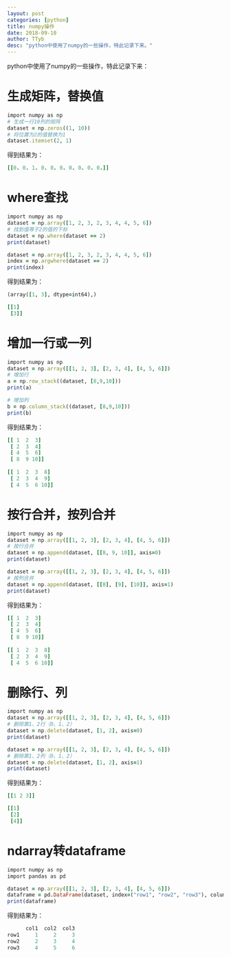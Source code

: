 ```yaml
---
layout: post
categories: [python]
title: numpy操作
date: 2018-09-10
author: TTyb
desc: "python中使用了numpy的一些操作，特此记录下来。"
---
```


python中使用了numpy的一些操作，特此记录下来：

# 生成矩阵，替换值

~~~ruby
import numpy as np
# 生成一行10列的矩阵
dataset = np.zeros((1, 10))
# 将位置为2的值替换为1
dataset.itemset(2, 1)
~~~


得到结果为：

~~~ruby
[[0. 0. 1. 0. 0. 0. 0. 0. 0. 0.]]
~~~

# where查找

~~~ruby
import numpy as np
dataset = np.array([1, 2, 3, 2, 3, 4, 4, 5, 6])
# 找到值等于2的值的下标
dataset = np.where(dataset == 2)
print(dataset)

dataset = np.array([1, 2, 3, 2, 3, 4, 4, 5, 6])
index = np.argwhere(dataset == 2)
print(index)
~~~


得到结果为：

~~~ruby
(array([1, 3], dtype=int64),)

[[1]
 [3]]
~~~

# 增加一行或一列

~~~ruby
import numpy as np
dataset = np.array([[1, 2, 3], [2, 3, 4], [4, 5, 6]])
# 增加行
a = np.row_stack((dataset, [8,9,10]))
print(a)

# 增加列
b = np.column_stack((dataset, [8,9,10]))
print(b)
~~~


得到结果为：

~~~ruby
[[ 1  2  3]
 [ 2  3  4]
 [ 4  5  6]
 [ 8  9 10]]
 
[[ 1  2  3  8]
 [ 2  3  4  9]
 [ 4  5  6 10]]
~~~

# 按行合并，按列合并

~~~ruby
import numpy as np
dataset = np.array([[1, 2, 3], [2, 3, 4], [4, 5, 6]])
# 按行合并
dataset = np.append(dataset, [[8, 9, 10]], axis=0)
print(dataset)

dataset = np.array([[1, 2, 3], [2, 3, 4], [4, 5, 6]])
# 按列合并
dataset = np.append(dataset, [[8], [9], [10]], axis=1)
print(dataset)
~~~


得到结果为：

~~~ruby
[[ 1  2  3]
 [ 2  3  4]
 [ 4  5  6]
 [ 8  9 10]]
 
[[ 1  2  3  8]
 [ 2  3  4  9]
 [ 4  5  6 10]]
~~~

# 删除行、列

~~~ruby
import numpy as np
dataset = np.array([[1, 2, 3], [2, 3, 4], [4, 5, 6]])
# 删除第1、2行（0、1、2）
dataset = np.delete(dataset, [1, 2], axis=0)
print(dataset)

dataset = np.array([[1, 2, 3], [2, 3, 4], [4, 5, 6]])
# 删除第1、2列（0、1、2）
dataset = np.delete(dataset, [1, 2], axis=1)
print(dataset)
~~~


得到结果为：

~~~ruby
[[1 2 3]]

[[1]
 [2]
 [4]]
~~~

# ndarray转dataframe

~~~ruby
import numpy as np
import pandas as pd

dataset = np.array([[1, 2, 3], [2, 3, 4], [4, 5, 6]])
dataframe = pd.DataFrame(dataset, index=("row1", "row2", "row3"), columns=("col1", "col2", "col3"))
print(dataframe)
~~~


得到结果为：

~~~ruby
      col1  col2  col3
row1     1     2     3
row2     2     3     4
row3     4     5     6
~~~